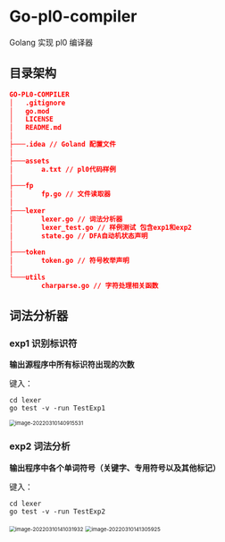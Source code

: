 # Go-pl0-compiler
Golang 实现 pl0 编译器

## 目录架构

```json
GO-PL0-COMPILER
│   .gitignore
│   go.mod
│   LICENSE
│   README.md
│
├───.idea // Goland 配置文件
│
├───assets
│       a.txt // pl0代码样例
│
├───fp
│       fp.go // 文件读取器
│
├───lexer
│       lexer.go // 词法分析器
│       lexer_test.go // 样例测试 包含exp1和exp2
│       state.go // DFA自动机状态声明
│
├───token
│       token.go // 符号枚举声明
│
└───utils
        charparse.go // 字符处理相关函数
```

## 词法分析器

### exp1 识别标识符

**输出源程序中所有标识符出现的次数**

键入：

```shell
cd lexer
go test -v -run TestExp1
```

<img src="https://markdown-1303167219.cos.ap-shanghai.myqcloud.com/image-20220310140915531.png" alt="image-20220310140915531" style="zoom:67%;" />

### exp2 词法分析

**输出程序中各个单词符号（关键字、专用符号以及其他标记）**

键入：

```shell
cd lexer
go test -v -run TestExp2
```

<img src="https://markdown-1303167219.cos.ap-shanghai.myqcloud.com/image-20220310141031932.png" alt="image-20220310141031932" style="zoom:67%;" />

<img src="https://markdown-1303167219.cos.ap-shanghai.myqcloud.com/image-20220310141305925.png" alt="image-20220310141305925" style="zoom:67%;" />